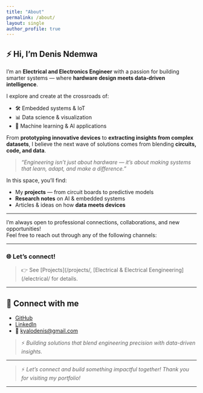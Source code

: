 ```yaml
---
title: "About"
permalink: /about/
layout: single
author_profile: true
---
```


## ⚡ Hi, I’m Denis Ndemwa

I’m an **Electrical and Electronics Engineer** with a passion for building smarter systems — where **hardware design meets data-driven intelligence**.

I explore and create at the crossroads of:
- 🛠 Embedded systems & IoT
- 📊 Data science & visualization
- 🤖 Machine learning & AI applications

From **prototyping innovative devices** to **extracting insights from complex datasets**, I believe the next wave of solutions comes from blending **circuits, code, and data**.

> *“Engineering isn’t just about hardware — it’s about making systems that learn, adapt, and make a difference.”*

In this space, you’ll find:
- My **projects** — from circuit boards to predictive models
- **Research notes** on AI & embedded systems
- Articles & ideas on how **data meets devices**

---

I’m always open to professional connections, collaborations, and new opportunities!  
Feel free to reach out through any of the following channels:

---

### 🌐 Let’s connect!

> 👉 See [Projects](/projects/, [Electrical & Electrical Eengineering](/electrical/ for details.

---

## 🤝 **Connect with me**
- [GitHub](https://github.com/ND3MW4)
- [LinkedIn](https://www.linkedin.com/in/denisndemwa/)
- 📧 [kyalodenis@gmail.com](mailto:kyalodenis@gmail.com)

> ⚡ *Building solutions that blend engineering precision with data-driven insights.*

---

> ⚡ *Let’s connect and build something impactful together!* *Thank you for visiting my portfolio!*

---
